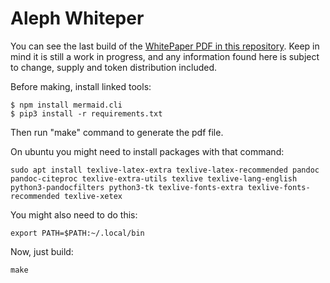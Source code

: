 # Aleph Whiteper

You can see the last build of the [WhitePaper PDF in this repository](aleph-whitepaper.pdf). Keep in mind it is still a work in progress, and any information found here is subject to change, supply and token distribution included.

Before making, install linked tools:

```
$ npm install mermaid.cli
$ pip3 install -r requirements.txt
```

Then run "make" command to generate the pdf file.

On ubuntu you might need to install packages with that command:

```
sudo apt install texlive-latex-extra texlive-latex-recommended pandoc pandoc-citeproc texlive-extra-utils texlive texlive-lang-english python3-pandocfilters python3-tk texlive-fonts-extra texlive-fonts-recommended texlive-xetex
```

You might also need to do this:
```
export PATH=$PATH:~/.local/bin
```

Now, just build:
```
make
```